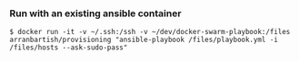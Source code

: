 ### Run with an existing ansible container


```
$ docker run -it -v ~/.ssh:/ssh -v ~/dev/docker-swarm-playbook:/files arranbartish/provisioning "ansible-playbook /files/playbook.yml -i /files/hosts --ask-sudo-pass" 
```
